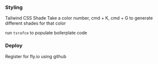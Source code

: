 ### Styling

Tailwind CSS Shade
Take a color number, cmd + K, cmd + G to generate different shades for that color

run `tsrafce` to populate boilerplate code

### Deploy

Register for fly.io using github